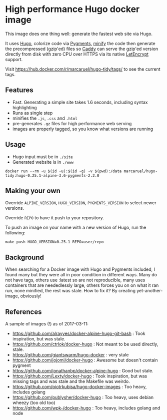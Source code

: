 # High performance Hugo docker image

This image does one thing well: generate the fastest web site via Hugo.

It uses [Hugo](https://gohugo.io/), colorize code via
[Pygments](http://pygments.org/),
[minify](https://github.com/tdewolff/minify/cmd/minify) the code then generate
the precompressed (gzip'ed) files so [Caddy](https://caddyserver.com/) can serve
the gzip'ed version directly from disk with zero CPU over HTTPS via its native
[LetEncrypt](https://letsencrypt.org/) support.

Visit https://hub.docker.com/r/marcaruel/hugo-tidy/tags/ to see the current
tags.


## Features

- Fast. Generating a simple site takes 1.6 seconds, including syntax
  highlighting
- Runs as single step
- minifies the `.js`, `.css` and `.html`
- pre-generates `.gz` files for high performance web serving
- images are properly tagged, so you know what versions are running


## Usage

- Hugo input must be in `./site`
- Generated website is in `./www`

```
docker run --rm -u $(id -u):$(id -g) -v $(pwd):/data marcaruel/hugo-tidy:hugo-0.25.1-alpine-3.6-pygments-2.2.0
```


## Making your own

Override `ALPINE_VERSION`, `HUGO_VERSION`, `PYGMENTS_VERSION` to select newer
versions.

Override `REPO` to have it push to your repository.

To push an image on your name with a new version of Hugo, run the following:
```
make push HUGO_VERSION=0.25.1 REPO=user/repo
```


## Background

When searching for a Docker image with Hugo and Pygments included, I found many
but they were all in poor condition in different ways. Many do not have tags,
others use :latest so are not reproducible, many uses containers that are
neededlessly large, others forces you on on what it ran run, none minified, the
rest was stale.  How to fix it? By creating yet-another-image, obviously!


## References

A sample of images (!) as of 2017-03-11:

- https://github.com/alrayyes/docker-alpine-hugo-git-bash : Took inspiration,
  but was stale.
- https://github.com/ctrlok/docker-hugo : Not meant to be used directly, stale.
- https://github.com/giantswarm/hugo-docker : very stale
- https://github.com/jojomi/docker-hugo : Awesome but doesn't contain pygment
- https://github.com/jonathanbp/docker-alpine-hugo : Good but stale.
- https://github.com/Lexty/docker-hugo : Took inspiration, but was missing tags
  and was stale and the Makefile was weirdo.
- https://github.com/piotrkubisa/hugo-docker-images : Too heavy, includes golang
- https://github.com/publysher/docker-hugo : Too heavy, uses debian wheezy (too
  old too)
- https://github.com/wpk-/docker-hugo : Too heavy, includes golang and node
